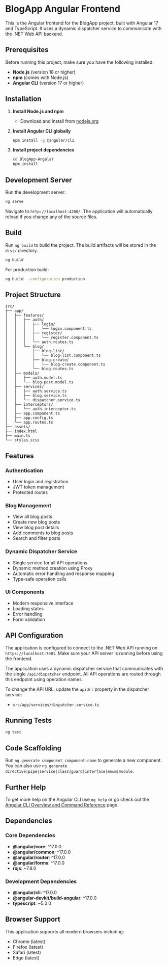 # BlogApp Angular Frontend

This is the Angular frontend for the BlogApp project, built with Angular 17 and TypeScript. It uses a dynamic dispatcher service to communicate with the .NET Web API backend.

## Prerequisites

Before running this project, make sure you have the following installed:

- **Node.js** (version 18 or higher)
- **npm** (comes with Node.js)
- **Angular CLI** (version 17 or higher)

## Installation

1. **Install Node.js and npm**
   - Download and install from [nodejs.org](https://nodejs.org/)

2. **Install Angular CLI globally**
   ```bash
   npm install -g @angular/cli
   ```

3. **Install project dependencies**
   ```bash
   cd BlogApp-Angular
   npm install
   ```

## Development Server

Run the development server:

```bash
ng serve
```

Navigate to `http://localhost:4200/`. The application will automatically reload if you change any of the source files.

## Build

Run `ng build` to build the project. The build artifacts will be stored in the `dist/` directory.

```bash
ng build
```

For production build:

```bash
ng build --configuration production
```

## Project Structure

```
src/
├── app/
│   ├── features/
│   │   ├── auth/
│   │   │   ├── login/
│   │   │   │   └── login.component.ts
│   │   │   ├── register/
│   │   │   │   └── register.component.ts
│   │   │   └── auth.routes.ts
│   │   └── blog/
│   │       ├── blog-list/
│   │       │   └── blog-list.component.ts
│   │       ├── blog-create/
│   │       │   └── blog-create.component.ts
│   │       └── blog.routes.ts
│   ├── models/
│   │   ├── auth.model.ts
│   │   └── blog-post.model.ts
│   ├── services/
│   │   ├── auth.service.ts
│   │   ├── blog.service.ts
│   │   └── dispatcher.service.ts
│   ├── interceptors/
│   │   └── auth.interceptor.ts
│   ├── app.component.ts
│   ├── app.config.ts
│   └── app.routes.ts
├── assets/
├── index.html
├── main.ts
└── styles.scss
```

## Features

### Authentication
- User login and registration
- JWT token management
- Protected routes

### Blog Management
- View all blog posts
- Create new blog posts
- View blog post details
- Add comments to blog posts
- Search and filter posts

### Dynamic Dispatcher Service
- Single service for all API operations
- Dynamic method creation using Proxy
- Automatic error handling and response mapping
- Type-safe operation calls

### UI Components
- Modern responsive interface
- Loading states
- Error handling
- Form validation

## API Configuration

The application is configured to connect to the .NET Web API running on `https://localhost:7001`. Make sure your API server is running before using the frontend.

The application uses a dynamic dispatcher service that communicates with the single `/api/dispatcher` endpoint. All API operations are routed through this endpoint using operation names.

To change the API URL, update the `apiUrl` property in the dispatcher service:
- `src/app/services/dispatcher.service.ts`

## Running Tests

```bash
ng test
```

## Code Scaffolding

Run `ng generate component component-name` to generate a new component. You can also use `ng generate directive|pipe|service|class|guard|interface|enum|module`.

## Further Help

To get more help on the Angular CLI use `ng help` or go check out the [Angular CLI Overview and Command Reference](https://angular.io/cli) page.

## Dependencies

### Core Dependencies
- **@angular/core**: ^17.0.0
- **@angular/common**: ^17.0.0
- **@angular/router**: ^17.0.0
- **@angular/forms**: ^17.0.0
- **rxjs**: ~7.8.0

### Development Dependencies
- **@angular/cli**: ^17.0.0
- **@angular-devkit/build-angular**: ^17.0.0
- **typescript**: ~5.2.0

## Browser Support

This application supports all modern browsers including:
- Chrome (latest)
- Firefox (latest)
- Safari (latest)
- Edge (latest) 